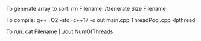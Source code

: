To generate array to sort:
    rm Filename
    ./Generate Size Filename

To compile:
    g++ -O2 -std=c++17 -o out main.cpp ThreadPool.cpp -lpthread

To run:
   cat Filename | ./out NumOfThreads

